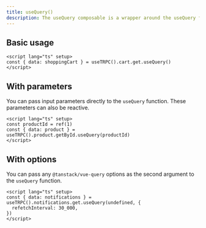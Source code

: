 ```yaml
---
title: useQuery()
description: The useQuery composable is a wrapper around the useQuery function from the Vue Query library. It provides a way to fetch data from an API and manage the state of the query.
---
```


## Basic usage

```vue
<script lang="ts" setup>
const { data: shoppingCart } = useTRPC().cart.get.useQuery()
</script>
```

## With parameters

You can pass input parameters directly to the `useQuery` function. These parameters can also be reactive.

```vue
<script lang="ts" setup>
const productId = ref(1)
const { data: product } = useTRPC().product.getById.useQuery(productId)
</script>
```

## With options

You can pass any `@tanstack/vue-query` options as the second argument to the `useQuery` function.

```vue
<script lang="ts" setup>
const { data: notifications } = useTRPC().notifications.get.useQuery(undefined, {
  refetchInterval: 30_000,
})
</script>
```
